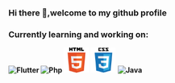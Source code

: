 ### Hi there 👋,welcome to my github profile


<b><h3>Currently learning and working on:</h2> <b>
  
<p>
  <img src="https://user-images.githubusercontent.com/56693466/107883067-a9d4aa00-6efd-11eb-9eb4-45487a324952.png" width="50" alt="Flutter">
  <img src="https://user-images.githubusercontent.com/56693466/107883117-020bac00-6efe-11eb-9e1e-91176e4773c0.png" width="50" alt="Php">
  <img src="https://raw.githubusercontent.com/github/explore/80688e429a7d4ef2fca1e82350fe8e3517d3494d/topics/html/html.png" width="50" alt="HTML5">
 <img src="https://raw.githubusercontent.com/github/explore/80688e429a7d4ef2fca1e82350fe8e3517d3494d/topics/css/css.png" width="50" alt="CSS3">
  
 <img src="https://user-images.githubusercontent.com/56693466/107883208-a55cc100-6efe-11eb-9920-0a579e2eaff7.png" width="50" alt="Java">
 </p>


